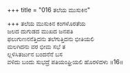 +++
title = "016 ತಲೆಯ ಮುಸುಕಿನ"

+++
ತಲೆಯ ಮುಸುಕಿನ ಕಂಗಳೊರತೆಯ  
ಜಲದ ದುಗುಡದ ಮುಖದ ಜನಪತಿ  
ಫಲುಗುಣನನೆತ್ತಿದನು ತಲೆಗುತ್ತಿದನು ಭೀತಿಯಲಿ  
ಮಲಗಿದನು ವರ ಭೀಮ ಸಭೆ ತ  
ಲ್ಲಳಿಸಿತರ್ಜುನ ಬಂದನೆನೆ ಬಸ  
ವಳಿದು ಬಂದು ಸುಭದ್ರೆ ಪತಿಯಂಘ್ರಿಯಲಿ ಹೊರಳಿದಳು    ॥16॥